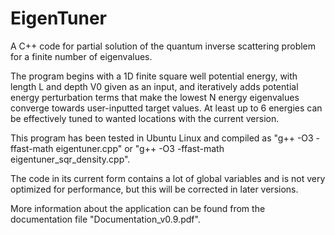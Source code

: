 # EigenTuner
A C++ code for partial solution of the quantum inverse scattering problem for a finite number of eigenvalues.

The program begins with a 1D finite square well potential energy, with length L and depth V0 given as an input, and iteratively adds potential energy perturbation terms that make the lowest N energy eigenvalues converge towards user-inputted target values. At least up to 6 energies can be effectively tuned to wanted locations with the current version.

This program has been tested in Ubuntu Linux and compiled as "g++ -O3 -ffast-math eigentuner.cpp" or "g++ -O3 -ffast-math eigentuner_sqr_density.cpp".

The code in its current form contains a lot of global variables and is not very optimized for performance, but this will be corrected in later versions.

More information about the application can be found from the documentation file "Documentation_v0.9.pdf".

